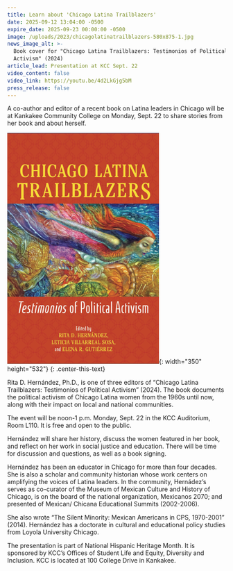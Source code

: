 ```yaml
---
title: Learn about 'Chicago Latina Trailblazers'
date: 2025-09-12 13:04:00 -0500
expire_date: 2025-09-23 00:00:00 -0500
image: /uploads/2023/chicagolatinatrailblazers-580x875-1.jpg
news_image_alt: >-
  Book cover for "Chicago Latina Trailblazers: Testimonios of Political
  Activism" (2024)
article_lead: Presentation at KCC Sept. 22
video_content: false
video_link: https://youtu.be/4d2LkGjg5bM
press_release: false
---
```

A co-author and editor of a recent book on Latina leaders in Chicago will be at Kankakee Community College on Monday, Sept. 22 to share stories from her book and about herself.

![Book cover for &quot;Chicago Latina Trailblazers: Testimonios of Political Activism&quot; (2024)](/uploads/2023/chicagolatinatrailblazers-350x532.png "Book cover for &quot;Chicago Latina Trailblazers: Testimonios of Political Activism&quot; &#40;2024&#41;"){: width="350" height="532"}
{: .center-this-text}

Rita D. Hernández, Ph.D., is one of three editors of “Chicago Latina Trailblazers: Testimonios of Political Activism” (2024). The book documents the political activism of Chicago Latina women from the 1960s until now, along with their impact on local and national communities.

The event will be noon-1 p.m. Monday, Sept. 22 in the KCC Auditorium, Room L110. It is free and open to the public.

Hernández will share her history, discuss the women featured in her book, and reflect on her work in social justice and education. There will be time for discussion and questions, as well as a book signing.

Hernández has been an educator in Chicago for more than four decades. She is also a scholar and community historian whose work centers on amplifying the voices of Latina leaders. In the community, Hernádez’s serves as co-curator of the Museum of Mexican Culture and History of Chicago, is on the board of the national organization, Mexicanos 2070; and presented of Mexican/ Chicana Educational Summits (2002-2006).

She also wrote “The Silent Minority: Mexican Americans in CPS, 1970-2001” (2014). Hernández has a doctorate in cultural and educational policy studies from Loyola University Chicago.

The presentation is part of National Hispanic Heritage Month. It is sponsored by KCC’s Offices of Student Life and Equity, Diversity and Inclusion. KCC is located at 100 College Drive in Kankakee.
